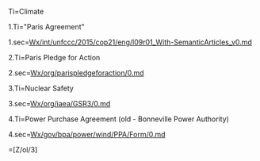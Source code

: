 Ti=Climate

1.Ti="Paris Agreement"

1.sec=<a href="index.php?action=source&file=Wx/int/unfccc/2015/cop21/eng/l09r01_With-SemanticArticles_v0.md">Wx/int/unfccc/2015/cop21/eng/l09r01_With-SemanticArticles_v0.md</a>


2.Ti=Paris Pledge for Action

2.sec=<a href="index.php?action=source&file=Wx/org/parispledgeforaction/0.md">Wx/org/parispledgeforaction/0.md</a>


3.Ti=Nuclear Safety

3.sec=<a href="index.php?action=source&file=/Wx/org/iaea/GSR3/0.md">Wx/org/iaea/GSR3/0.md</a>

4.Ti=Power Purchase Agreement (old - Bonneville Power Authority)

4.sec=<a href="index.php?action=source&file=Wx/gov/bpa/power/wind/PPA/Form/0.md">Wx/gov/bpa/power/wind/PPA/Form/0.md</a>

=[Z/ol/3]